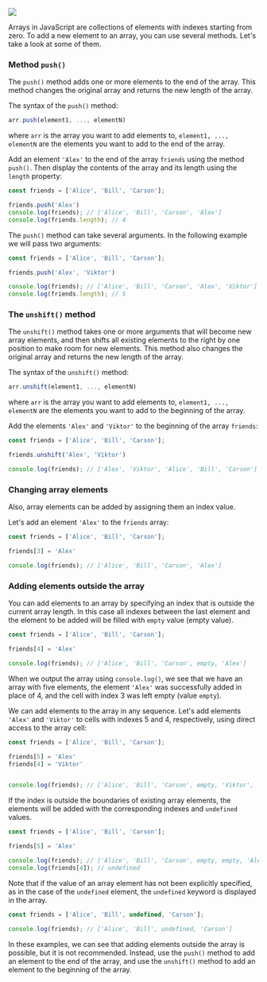 ![](https://course-qa-basics.s3.us-west-1.amazonaws.com/boy-and-cubes.png)

Arrays in JavaScript are collections of elements with indexes starting from zero. To add a new element to an array, you can use several methods. Let's take a look at some of them.

### Method `push()`

The `push()` method adds one or more elements to the end of the array. This method changes the original array and returns the new length of the array.

The syntax of the `push()` method:

```javascript
arr.push(element1, ..., elementN)
```

where `arr` is the array you want to add elements to, `element1, ..., elementN` are the elements you want to add to the end of the array.

Add an element `'Alex'` to the end of the array `friends` using the method `push()`. Then display the contents of the array and its length using the `length` property:

```javascript
const friends = ['Alice', 'Bill', 'Carson'];

friends.push('Alex')
console.log(friends); // ['Alice', 'Bill', 'Carson', 'Alex']
console.log(friends.length); // 4
```

The `push()` method can take several arguments. In the following example we will pass two arguments:

```javascript
const friends = ['Alice', 'Bill', 'Carson'];

friends.push('Alex', 'Viktor')

console.log(friends); // ['Alice', 'Bill', 'Carson', 'Alex', 'Viktor']
console.log(friends.length); // 5
```

### The `unshift()` method

The `unshift()` method takes one or more arguments that will become new array elements, and then shifts all existing elements to the right by one position to make room for new elements. This method also changes the original array and returns the new length of the array.

The syntax of the `unshift()` method:

```javascript
arr.unshift(element1, ..., elementN)
```

where `arr` is the array you want to add elements to, `element1, ..., elementN` are the elements you want to add to the beginning of the array.

Add the elements `'Alex'` and `'Viktor'` to the beginning of the array `friends`:

```javascript
const friends = ['Alice', 'Bill', 'Carson'];

friends.unshift('Alex', 'Viktor')

console.log(friends); // ['Alex', 'Viktor', 'Alice', 'Bill', 'Carson']
```

### Changing array elements

Also, array elements can be added by assigning them an index value.

Let's add an element `'Alex'` to the `friends` array:

```javascript
const friends = ['Alice', 'Bill', 'Carson'];

friends[3] = 'Alex'

console.log(friends); // ['Alice', 'Bill', 'Carson', 'Alex']
```

### Adding elements outside the array

You can add elements to an array by specifying an index that is outside the current array length. In this case all indexes between the last element and the element to be added will be filled with `empty` value (empty value).

```javascript
const friends = ['Alice', 'Bill', 'Carson'];

friends[4] = 'Alex'

console.log(friends); // ['Alice', 'Bill', 'Carson', empty, 'Alex']
```

When we output the array using `console.log()`, we see that we have an array with five elements, the element `'Alex'` was successfully added in place of 4, and the cell with index 3 was left empty (value `empty`).

We can add elements to the array in any sequence. Let's add elements `'Alex'` and `'Viktor'` to cells with indexes 5 and 4, respectively, using direct access to the array cell:

```javascript
const friends = ['Alice', 'Bill', 'Carson'];

friends[5] = 'Alex'
friends[4] = 'Viktor'


console.log(friends); // ['Alice', 'Bill', 'Carson', empty, 'Viktor', 'Alex']
```

If the index is outside the boundaries of existing array elements, the elements will be added with the corresponding indexes and `undefined` values.

```javascript
const friends = ['Alice', 'Bill', 'Carson'];

friends[5] = 'Alex'

console.log(friends); // ['Alice', 'Bill', 'Carson', empty, empty, 'Alex']
console.log(friends[4]); // undefined
```

Note that if the value of an array element has not been explicitly specified, as in the case of the `undefined` element, the `undefined` keyword is displayed in the array.

```javascript
const friends = ['Alice', 'Bill', undefined, 'Carson'];

console.log(friends); // ['Alice', 'Bill', undefined, 'Carson']
```

In these examples, we can see that adding elements outside the array is possible, but it is not recommended. Instead, use the `push()` method to add an element to the end of the array, and use the `unshift()` method to add an element to the beginning of the array.
